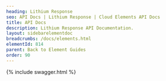 ```yaml
---
heading: Lithium Response
seo: API Docs | Lithium Response | Cloud Elements API Docs
title: API Docs
description: Lithium Response API Documentation.
layout: sidebarelementdoc
breadcrumbs: /docs/elements.html
elementId: 814
parent: Back to Element Guides
order: 90
---
```


{% include swagger.html %}
